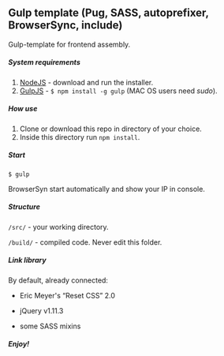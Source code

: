 Gulp template (Pug, SASS, autoprefixer, BrowserSync, include)
----
Gulp-template for frontend assembly.

##### System requirements
1. [NodeJS](http://nodejs.org) - download and run the installer.
2. [GulpJS](http://gulpjs.com/) - `$ npm install -g gulp` (MAC OS users need _sudo_).

##### How use
1. Clone or download this repo in directory of your choice.
2. Inside this directory run `npm install`.

##### Start
```shell
$ gulp
```

BrowserSyn start automatically and show your IP in console.

##### Structure
`/src/` - your working directory.

`/build/` - compiled code. Never edit this folder.

##### Link library
By default, already connected:

- Eric Meyer's “Reset CSS” 2.0

- jQuery v1.11.3

- some SASS mixins

##### Enjoy!

